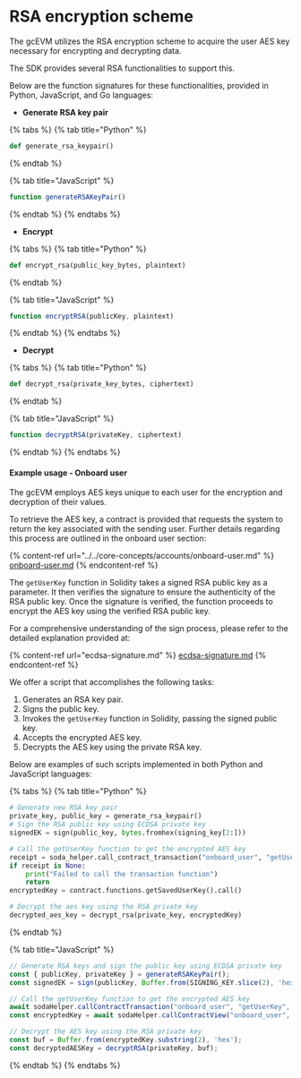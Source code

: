 # RSA encryption scheme

The gcEVM utilizes the RSA encryption scheme to acquire the user AES key necessary for encrypting and decrypting data.

The SDK provides several RSA functionalities to support this.

Below are the function signatures for these functionalities, provided in Python, JavaScript, and Go languages:

* **Generate RSA key pair**

{% tabs %}
{% tab title="Python" %}
```python
def generate_rsa_keypair()
```
{% endtab %}

{% tab title="JavaScript" %}
```javascript
function generateRSAKeyPair() 
```
{% endtab %}
{% endtabs %}

* **Encrypt**

{% tabs %}
{% tab title="Python" %}
```python
def encrypt_rsa(public_key_bytes, plaintext)
```
{% endtab %}

{% tab title="JavaScript" %}
```javascript
function encryptRSA(publicKey, plaintext)
```
{% endtab %}
{% endtabs %}

* **Decrypt**

{% tabs %}
{% tab title="Python" %}
```python
def decrypt_rsa(private_key_bytes, ciphertext)
```
{% endtab %}

{% tab title="JavaScript" %}
```javascript
function decryptRSA(privateKey, ciphertext)
```
{% endtab %}
{% endtabs %}

#### Example usage - Onboard user

The gcEVM employs AES keys unique to each user for the encryption and decryption of their values.

To retrieve the AES key, a contract is provided that requests the system to return the key associated with the sending user. Further details regarding this process are outlined in the onboard user section:

{% content-ref url="../../core-concepts/accounts/onboard-user.md" %}
[onboard-user.md](../../core-concepts/accounts/onboard-user.md)
{% endcontent-ref %}

The `getUserKey` function in Solidity takes a signed RSA public key as a parameter. It then verifies the signature to ensure the authenticity of the RSA public key. Once the signature is verified, the function proceeds to encrypt the AES key using the verified RSA public key.

For a comprehensive understanding of the sign process, please refer to the detailed explanation provided at:

{% content-ref url="ecdsa-signature.md" %}
[ecdsa-signature.md](ecdsa-signature.md)
{% endcontent-ref %}

We offer a script that accomplishes the following tasks:

1. Generates an RSA key pair.
2. Signs the public key.
3. Invokes the `getUserKey` function in Solidity, passing the signed public key.
4. Accepts the encrypted AES key.
5. Decrypts the AES key using the private RSA key.

Below are examples of such scripts implemented in both Python and JavaScript languages:

{% tabs %}
{% tab title="Python" %}
```python
# Generate new RSA key pair
private_key, public_key = generate_rsa_keypair()
# Sign the RSA public key using ECDSA private key
signedEK = sign(public_key, bytes.fromhex(signing_key[2:]))

# Call the getUserKey function to get the encrypted AES key
receipt = soda_helper.call_contract_transaction("onboard_user", "getUserKey", func_args=[public_key, signedEK])
if receipt is None:
    print("Failed to call the transaction function")
    return
encryptedKey = contract.functions.getSavedUserKey().call()

# Decrypt the aes key using the RSA private key
decrypted_aes_key = decrypt_rsa(private_key, encryptedKey)
```
{% endtab %}

{% tab title="JavaScript" %}
```javascript
// Generate RSA keys and sign the public key using ECDSA private key
const { publicKey, privateKey } = generateRSAKeyPair();
const signedEK = sign(publicKey, Buffer.from(SIGNING_KEY.slice(2), 'hex'));

// Call the getUserKey function to get the encrypted AES key
await sodaHelper.callContractTransaction("onboard_user", "getUserKey", [publicKey, signedEK]);
const encryptedKey = await sodaHelper.callContractView("onboard_user", "getSavedUserKey")

// Decrypt the AES key using the RSA private key
const buf = Buffer.from(encryptedKey.substring(2), 'hex');
const decryptedAESKey = decryptRSA(privateKey, buf);
```
{% endtab %}
{% endtabs %}

